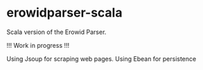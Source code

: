 erowidparser-scala
==================

Scala version of the Erowid Parser.

!!! Work in progress !!!

Using Jsoup for scraping web pages.
Using Ebean for persistence
